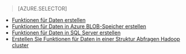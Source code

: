 > [AZURE.SELECTOR]
- [Funktionen für Daten erstellen](../articles/machine-learning-data-science-create-features.md)
- [Funktionen für Daten in Azure BLOB-Speicher erstellen](../articles/machine-learning-data-science-create-features-blob.md)
- [Funktionen für Daten in SQL Server erstellen](../articles/machine-learning/machine-learning-data-science-create-features-sql-server.md)
- [Erstellen Sie Funktionen für Daten in einer Struktur Abfragen Hadoop cluster](../articles/machine-learning/machine-learning-data-science-create-features-hive.md)
